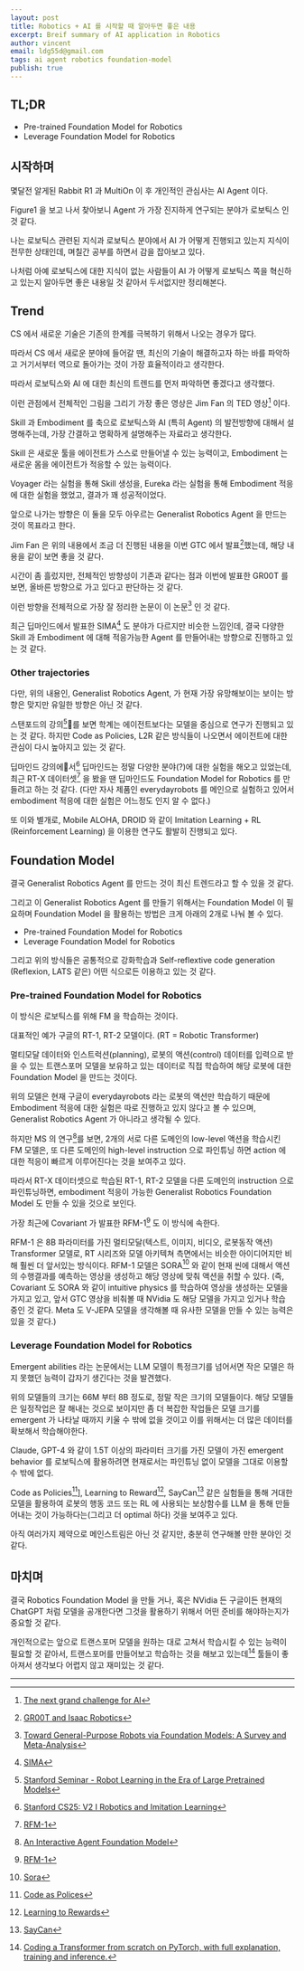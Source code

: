 ```yaml
---
layout: post
title: Robotics + AI 를 시작할 때 알아두면 좋은 내용
excerpt: Breif summary of AI application in Robotics
author: vincent
email: ldg55d@gmail.com
tags: ai agent robotics foundation-model
publish: true
---
```


## TL;DR

- Pre-trained Foundation Model for Robotics
- Leverage Foundation Model for Robotics

## 시작하며

몇달전 알게된 Rabbit R1 과 MultiOn 이 후 개인적인 관심사는 AI Agent 이다.

Figure1 을 보고 나서 찾아보니 Agent 가 가장 진지하게 연구되는 분야가 로보틱스 인 것 같다.

나는 로보틱스 관련된 지식과 로보틱스 분야에서 AI 가 어떻게 진행되고 있는지 지식이 전무한 상태인데, 며칠간 공부를 하면서 감을 잡아보고 있다.

나처럼 아예 로보틱스에 대한 지식이 없는 사람들이 AI 가 어떻게 로보틱스 쪽을 혁신하고 있는지 알아두면 좋은 내용일 것 같아서 두서없지만 정리해본다.

## Trend

CS 에서 새로운 기술은 기존의 한계를 극복하기 위해서 나오는 경우가 많다.

따라서 CS 에서 새로운 분야에 들어갈 땐, 최신의 기술이 해결하고자 하는 바를 파악하고 거기서부터 역으로 돌아가는 것이 가장 효율적이라고 생각한다.

따라서 로보틱스와 AI 에 대한 최신의 트렌드를 먼저 파악하면 좋겠다고 생각했다.

이런 관점에서 전체적인 그림을 그리기 가장 좋은 영상은 Jim Fan 의 TED 영상[^1] 이다.

Skill 과 Embodiment 를 축으로 로보틱스와 AI (특히 Agent) 의 발전방향에 대해서 설명해주는데, 가장 간결하고 명확하게 설명해주는 자료라고 생각한다.

Skill 은 새로운 툴을 에이전트가 스스로 만들어낼 수 있는 능력이고, Embodiment 는 새로운 몸을 에이전트가 적응할 수 있는 능력이다.

Voyager 라는 실험을 통해 Skill 생성을, Eureka 라는 실험을 통해 Embodiment 적응에 대한 실험을 했었고, 결과가 꽤 성공적이었다.

앞으로 나가는 방향은 이 둘을 모두 아우르는 Generalist Robotics Agent 을 만드는 것이 목표라고 한다.

Jim Fan 은 위의 내용에서 조금 더 진행된 내용을 이번 GTC 에서 발표[^2]했는데, 해당 내용을 같이 보면 좋을 것 같다.

시간이 좀 흘렀지만, 전체적인 방향성이 기존과 같다는 점과 이번에 발표한 GR00T 를 보면, 올바른 방향으로 가고 있다고 판단하는 것 같다.

이런 방향을 전체적으로 가장 잘 정리한 논문이 이 논문[^9] 인 것 같다.

최근 딥마인드에서 발표한 SIMA[^4] 도 분야가 다르지만 비슷한 느낌인데, 결국 다양한 Skill 과 Embodiment 에 대해 적응가능한 Agent 를 만들어내는 방향으로 진행하고 있는 것 같다.

### Other trajectories

다만, 위의 내용인, Generalist Robotics Agent, 가 현재 가장 유망해보이는 보이는 방향은 맞지만 유일한 방향은 아닌 것 같다.

스탠포드의 강의[^5]를 보면 학계는 에이전트보다는 모델을 중심으로 연구가 진행되고 있는 것 같다. 하지만 Code as Policies, L2R 같은 방식들이 나오면서 에이전트에 대한 관심이 다시 높아지고 있는 것 같다.

딥마인드 강의에서[^6] 딥마인드는 정말 다양한 분야(?)에 대한 실험을 해오고 있었는데, 최근 RT-X 데이터셋[^7] 을 봤을 땐 딥마인드도 Foundation Model for Robotics 를 만들려고 하는 것 같다. (다만 자사 제품인 everydayrobots 를 메인으로 실험하고 있어서 embodiment 적응에 대한 실험은 어느정도 인지 알 수 없다.)

또 이와 별개로, Mobile ALOHA, DROID 와 같이 Imitation Learning + RL (Reinforcement Learning) 을 이용한 연구도 활발히 진행되고 있다.

## Foundation Model

결국 Generalist Robotics Agent 를 만드는 것이 최신 트렌드라고 할 수 있을 것 같다.

그리고 이 Generalist Robotics Agent 를 만들기 위해서는 Foundation Model 이 필요하며 Foundation Model 을 활용하는 방법은 크게 아래의 2개로 나눠 볼 수 있다.

- Pre-trained Foundation Model for Robotics
- Leverage Foundation Model for Robotics

그리고 위의 방식들은 공통적으로 강화학습과 Self-reflextive code generation (Reflexion, LATS 같은) 어떤 식으로든 이용하고 있는 것 같다.

### Pre-trained Foundation Model for Robotics

이 방식은 로보틱스를 위해 FM 을 학습하는 것이다.

대표적인 예가 구글의 RT-1, RT-2 모델이다. (RT = Robotic Transformer)

멀티모달 데이터와 인스트럭션(planning), 로봇의 액션(control) 데이터를 입력으로 받을 수 있는 트랜스포머 모델을 보유하고 있는 데이터로 직접 학습하여 해당 로봇에 대한 Foundation Model 을 만드는 것이다.

위의 모델은 현재 구글이 everydayrobots 라는 로봇의 액션만 학습하기 때문에 Embodiment 적응에 대한 실험은 따로 진행하고 있지 않다고 볼 수 있으며, Generalist Robotics Agent 가 아니라고 생각될 수 있다.

하지만 MS 의 연구[^8]를 보면, 2개의 서로 다른 도메인의 low-level 액션을 학습시킨 FM 모델은, 또 다른 도메인의 high-level instruction 으로 파인튜닝 하면 action 에 대한 적응이 빠르게 이루어진다는 것을 보여주고 있다.

따라서 RT-X 데이터셋으로 학습된 RT-1, RT-2 모델을 다른 도메인의 instruction 으로 파인튜닝하면, embodiment 적응이 가능한 Generalist Robotics Foundation Model 도 만들 수 있을 것으로 보인다.

가장 최근에 Covariant 가 발표한 RFM-1[^7] 도 이 방식에 속한다.

RFM-1 은 8B 파라미터를 가진 멀티모달(텍스트, 이미지, 비디오, 로봇동작 액션) Transformer 모델로, RT 시리즈와 모델 아키텍쳐 측면에서는 비슷한 아이디어지만 비해 훨씬 더 앞서있는 방식이다. RFM-1 모델은 SORA[^14] 와 같이 현재 씬에 대해서 액션의 수행결과를 예측하는 영상을 생성하고 해당 영상에 맞춰 액션을 취할 수 있다. (즉, Covariant 도 SORA 와 같이 intuitive physics 를 학습하여 영상을 생성하는 모델을 가지고 있고, 앞서 GTC 영상을 비춰볼 때 NVidia 도 해당 모델을 가지고 있거나 학습 중인 것 같다. Meta 도 V-JEPA 모델을 생각해볼 때 유사한 모델을 만들 수 있는 능력은 있을 것 같다.)

### Leverage Foundation Model for Robotics

Emergent abilities 라는 논문에서는 LLM 모델이 특정크기를 넘어서면 작은 모델은 하지 못했던 능력이 갑자기 생긴다는 것을 발견했다.

위의 모델들의 크기는 66M 부터 8B 정도로, 정말 작은 크기의 모델들이다. 해당 모델들은 일정작업은 잘 해내는 것으로 보이지만 좀 더 복잡한 작업들은 모델 크기를 emergent 가 나타날 때까지 키울 수 밖에 없을 것이고 이를 위해서는 더 많은 데이터를 확보해서 학습해야한다.

Claude, GPT-4 와 같이 1.5T 이상의 파라미터 크기를 가진 모델이 가진 emergent behavior 를 로보틱스에 활용하려면 현재로서는 파인튜닝 없이 모델을 그대로 이용할 수 밖에 없다.

Code as Policies[^10]], Learning to Reward[^11], SayCan[^12] 같은 실험들을 통해 거대한 모델을 활용하여 로봇의 행동 코드 또는 RL 에 사용되는 보상함수를 LLM 을 통해 만들어내는 것이 가능하다는(그리고 더 optimal 하다) 것을 보여주고 있다.

아직 여러가지 제약으로 메인스트림은 아닌 것 같지만, 충분히 연구해볼 만한 분야인 것 같다.

## 마치며

결국 Robotics Foundation Model 을 만들 거나, 혹은 NVidia 든 구글이든 현재의 ChatGPT 처럼 모델을 공개한다면 그것을 활용하기 위해서 어떤 준비를 해야하는지가 중요할 것 같다.

개인적으로는 앞으로 트랜스포머 모델을 원하는 대로 고쳐서 학습시킬 수 있는 능력이 필요할 것 같아서, 트랜스포머를 만들어보고 학습하는 것을 해보고 있는데[^13] 툴들이 좋아져서 생각보다 어렵지 않고 재미있는 것 같다.

---

[^1]: [The next grand challenge for AI](https://www.ted.com/talks/jim_fan_the_next_grand_challenge_for_ai)
[^2]: [GR00T and Isaac Robotics](https://www.youtube.com/watch?v=O3USP-na3PI)
[^3]: [Toward General-Purpose Robots via Foundation Models: A Survey and Meta-Analysis](https://arxiv.org/pdf/2312.08782.pdf)
[^4]: [SIMA](https://deepmind.google/discover/blog/sima-generalist-ai-agent-for-3d-virtual-environments/)
[^5]: [Stanford Seminar - Robot Learning in the Era of Large Pretrained Models](https://www.youtube.com/watch?v=zggAEHm8dXc)
[^6]: [Stanford CS25: V2 I Robotics and Imitation Learning](https://www.youtube.com/watch?v=ct4tdyyNDY4)
[^7]: [RFM-1](https://covariant.ai/insights/introducing-rfm-1-giving-robots-human-like-reasoning-capabilities/)
[^8]: [An Interactive Agent Foundation Model](https://arxiv.org/pdf/2402.05929.pdf)
[^9]: [Toward General-Purpose Robots via Foundation Models: A Survey and Meta-Analysis](https://arxiv.org/pdf/2312.08782.pdf)
[^10]: [Code as Polices](https://code-as-policies.github.io/)
[^11]: [Learning to Rewards](https://language-to-reward.github.io/)
[^12]: [SayCan](https://say-can.github.io/)
[^13]: [Coding a Transformer from scratch on PyTorch, with full explanation, training and inference.](https://www.youtube.com/watch?v=ISNdQcPhsts)
[^14]: [Sora](https://openai.com/blog/sora-first-impressions)
